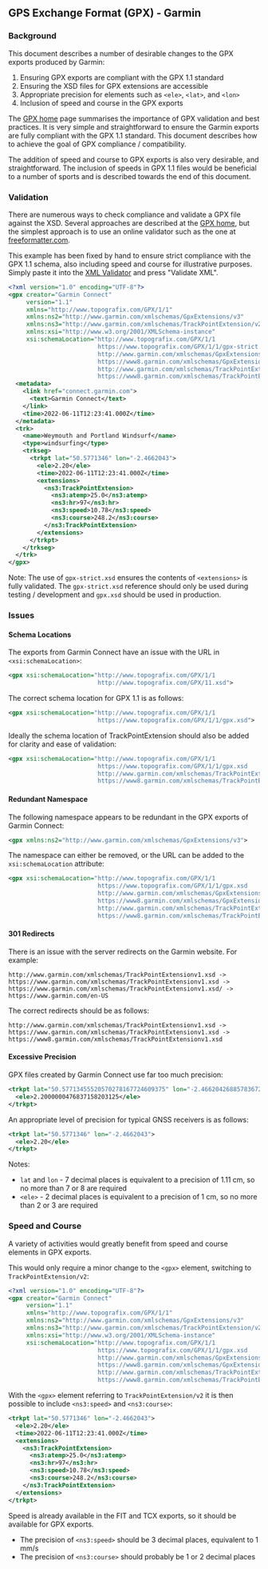 ## GPS Exchange Format (GPX) - Garmin

### Background

This document describes a number of desirable changes to the GPX exports produced by Garmin:

1. Ensuring GPX exports are compliant with the GPX 1.1 standard
2. Ensuring the XSD files for GPX extensions are accessible
3. Appropriate precision for elements such as `<ele>`, `<lat>`, and `<lon>`
4. Inclusion of speed and course in the GPX exports

The [GPX home](https://www.topografix.com/gpx_validation.asp) page summarises the importance of GPX validation and best practices. It is very simple and straightforward to ensure the Garmin exports are fully compliant with the GPX 1.1 standard. This document describes how to achieve the goal of GPX compliance / compatibility.

The addition of speed and course to GPX exports is also very desirable, and straightforward. The inclusion of speeds in GPX 1.1 files would be beneficial to a number of sports and is described towards the end of this document. 



### Validation

There are numerous ways to check compliance and validate a GPX file against the XSD. Several approaches are described at the [GPX home](https://www.topografix.com/gpx_validation.asp), but the simplest approach is to use an online validator such as the one at [freeformatter.com](https://www.freeformatter.com/xml-validator-xsd.html).

This example has been fixed by hand to ensure strict compliance with the GPX 1.1 schema, also including speed and course for illustrative purposes. Simply paste it into the [XML Validator](https://www.freeformatter.com/xml-validator-xsd.html) and press "Validate XML".

```xml
<?xml version="1.0" encoding="UTF-8"?>
<gpx creator="Garmin Connect"
     version="1.1"
     xmlns="http://www.topografix.com/GPX/1/1"
     xmlns:ns2="http://www.garmin.com/xmlschemas/GpxExtensions/v3"
     xmlns:ns3="http://www.garmin.com/xmlschemas/TrackPointExtension/v2"
     xmlns:xsi="http://www.w3.org/2001/XMLSchema-instance"
     xsi:schemaLocation="http://www.topografix.com/GPX/1/1
                         https://www.topografix.com/GPX/1/1/gpx-strict.xsd
                         http://www.garmin.com/xmlschemas/GpxExtensions/v3
                         https://www8.garmin.com/xmlschemas/GpxExtensionsv3.xsd
                         http://www.garmin.com/xmlschemas/TrackPointExtension/v2
                         https://www8.garmin.com/xmlschemas/TrackPointExtensionv2.xsd">
  <metadata>
    <link href="connect.garmin.com">
      <text>Garmin Connect</text>
    </link>
    <time>2022-06-11T12:23:41.000Z</time>
  </metadata>
  <trk>
    <name>Weymouth and Portland Windsurf</name>
    <type>windsurfing</type>
    <trkseg>
      <trkpt lat="50.5771346" lon="-2.4662043">
        <ele>2.20</ele>
        <time>2022-06-11T12:23:41.000Z</time>
        <extensions>
          <ns3:TrackPointExtension>
            <ns3:atemp>25.0</ns3:atemp>
            <ns3:hr>97</ns3:hr>
            <ns3:speed>10.78</ns3:speed>
            <ns3:course>248.2</ns3:course>
          </ns3:TrackPointExtension>
        </extensions>
      </trkpt>
    </trkseg>
  </trk>
</gpx>
```

Note: The use of `gpx-strict.xsd` ensures the contents of `<extensions>` is fully validated. The `gpx-strict.xsd` reference should only be used during testing / development and `gpx.xsd` should be used in production.



### Issues

#### Schema Locations

The exports from Garmin Connect have an issue with the URL in `<xsi:schemaLocation>`:

```xml
<gpx xsi:schemaLocation="http://www.topografix.com/GPX/1/1
                         http://www.topografix.com/GPX/11.xsd">
```

The correct schema location for GPX 1.1 is as follows:

```xml
<gpx xsi:schemaLocation="http://www.topografix.com/GPX/1/1
                         https://www.topografix.com/GPX/1/1/gpx.xsd">
```
Ideally the schema location of TrackPointExtension should also be added for clarity and ease of validation:

```xml
<gpx xsi:schemaLocation="http://www.topografix.com/GPX/1/1
                         https://www.topografix.com/GPX/1/1/gpx.xsd
                         http://www.garmin.com/xmlschemas/TrackPointExtension/v1
                         https://www8.garmin.com/xmlschemas/TrackPointExtensionv1.xsd">
```



#### Redundant Namespace

The following namespace appears to be redundant in the GPX exports of Garmin Connect:

```xml
<gpx xmlns:ns2="http://www.garmin.com/xmlschemas/GpxExtensions/v3">
```

The namespace can either be removed, or the URL can be added to the `xsi:schemaLocation` attribute:

```xml
<gpx xsi:schemaLocation="http://www.topografix.com/GPX/1/1
                         https://www.topografix.com/GPX/1/1/gpx.xsd
                         http://www.garmin.com/xmlschemas/GpxExtensions/v3
                         https://www8.garmin.com/xmlschemas/GpxExtensionsv3.xsd
                         http://www.garmin.com/xmlschemas/TrackPointExtension/v1
                         https://www8.garmin.com/xmlschemas/TrackPointExtensionv1.xsd">
```



#### 301 Redirects

There is an issue with the server redirects on the Garmin website. For example:

```
http://www.garmin.com/xmlschemas/TrackPointExtensionv1.xsd ->
https://www.garmin.com/xmlschemas/TrackPointExtensionv1.xsd ->
https://www.garmin.com/xmlschemas/TrackPointExtensionv1.xsd/ ->
https://www.garmin.com/en-US
```

The correct redirects should be as follows:

```
http://www.garmin.com/xmlschemas/TrackPointExtensionv1.xsd ->
https://www.garmin.com/xmlschemas/TrackPointExtensionv1.xsd ->
https://www8.garmin.com/xmlschemas/TrackPointExtensionv1.xsd
```



#### Excessive Precision

GPX files created by Garmin Connect use far too much precision:

```xml
<trkpt lat="50.57713455520570278167724609375" lon="-2.46620426885783672332763671875">
  <ele>2.2000000476837158203125</ele>
</trkpt>
```

An appropriate level of precision for typical GNSS receivers is as follows:

```xml
<trkpt lat="50.5771346" lon="-2.4662043">
  <ele>2.20</ele>
</trkpt>
```

Notes:

- `lat` and `lon` - 7 decimal places is equivalent to a precision of 1.11 cm, so no more than 7 or 8 are required
- `<ele>` - 2 decimal places is equivalent to a precision of 1 cm, so no more than 2 or 3 are required



### Speed and Course

A variety of activities would greatly benefit from speed and course elements in GPX exports.

This would only require a minor change to the `<gpx>` element, switching to `TrackPointExtension/v2`:

```xml
<?xml version="1.0" encoding="UTF-8"?>
<gpx creator="Garmin Connect"
     version="1.1"
     xmlns="http://www.topografix.com/GPX/1/1"
     xmlns:ns2="http://www.garmin.com/xmlschemas/GpxExtensions/v3"
     xmlns:ns3="http://www.garmin.com/xmlschemas/TrackPointExtension/v2"
     xmlns:xsi="http://www.w3.org/2001/XMLSchema-instance"
     xsi:schemaLocation="http://www.topografix.com/GPX/1/1
                         https://www.topografix.com/GPX/1/1/gpx.xsd
                         http://www.garmin.com/xmlschemas/GpxExtensions/v3
                         https://www8.garmin.com/xmlschemas/GpxExtensionsv3.xsd
                         http://www.garmin.com/xmlschemas/TrackPointExtension/v2
                         https://www8.garmin.com/xmlschemas/TrackPointExtensionv2.xsd">
```

With the `<gpx>` element referring to `TrackPointExtension/v2` it is then possible to include `<ns3:speed>` and `<ns3:course>`:

```xml
<trkpt lat="50.5771346" lon="-2.4662043">
  <ele>2.20</ele>
  <time>2022-06-11T12:23:41.000Z</time>
  <extensions>
    <ns3:TrackPointExtension>
      <ns3:atemp>25.0</ns3:atemp>
      <ns3:hr>97</ns3:hr>
      <ns3:speed>10.78</ns3:speed>
      <ns3:course>248.2</ns3:course>
    </ns3:TrackPointExtension>
  </extensions>
</trkpt>
```

Speed is already available in the FIT and TCX exports, so it should be available for GPX exports.

- The precision of `<ns3:speed>` should be 3 decimal places, equivalent to 1 mm/s
- The precision of `<ns3:course>` should probably be 1 or 2 decimal places